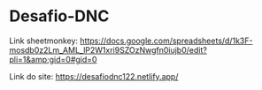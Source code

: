 # Desafio-DNC
Link sheetmonkey: https://docs.google.com/spreadsheets/d/1k3F-mosdb0z2Lm_AML_lP2W1xri9SZOzNwgfn0iujb0/edit?pli=1&amp;gid=0#gid=0


Link do site: https://desafiodnc122.netlify.app/
